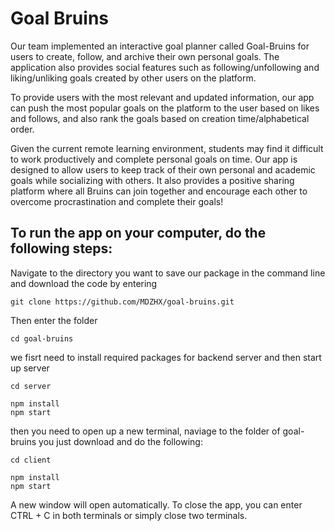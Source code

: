 # Goal Bruins
Our team implemented an interactive goal planner called Goal-Bruins for users to create, follow, and archive their own personal goals. The application also provides social features such as following/unfollowing and liking/unliking goals created by other users on the platform. 

To provide users with the most relevant and updated information, our app can push the most popular goals on the platform to the user based on likes and follows, and also rank the goals based on creation time/alphabetical order.

Given the current remote learning environment, students may find it difficult to work productively and complete personal goals on time. Our app is designed to allow users to keep track of their own personal and academic goals while socializing with others. It also provides a positive sharing platform where all Bruins can join together and encourage each other to overcome procrastination and complete their goals!


<h2> To run the app on your computer, do the following steps: </h2>
Navigate to the directory you want to save our package in the command line and download the code by entering

```
git clone https://github.com/MDZHX/goal-bruins.git
```
Then enter the folder

```
cd goal-bruins
```

we fisrt need to install required packages for backend server and then start up server

```
cd server
```
```
npm install
npm start
```
then you need to open up a new terminal, naviage to the folder of goal-bruins you just download and do the following:
```
cd client
```
```
npm install
npm start
```
A new window will open automatically.
To close the app, you can enter CTRL + C in both terminals or simply close two terminals.
